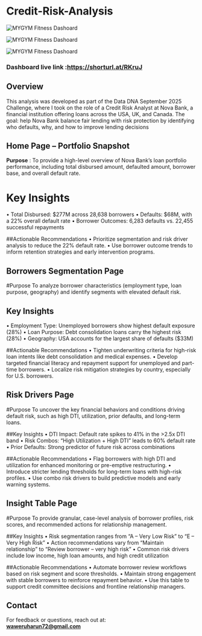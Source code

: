 # Credit-Risk-Analysis

![MYGYM Fitness Dashoard]()

![MYGYM Fitness Dashoard]()

![MYGYM Fitness Dashoard]()
                                              
### Dashboard live link :https://shorturl.at/RKruJ


## Overview  
This analysis was developed as part of the Data DNA September 2025 Challenge, where I took on the role of a Credit Risk Analyst at Nova Bank, a financial institution offering loans across the USA, UK, and Canada. The goal: help Nova Bank balance fair lending with risk protection by identifying who defaults, why, and how to improve lending decisions


##  Home Page – Portfolio Snapshot

**Purpose** :
To provide a high-level overview of Nova Bank’s loan portfolio performance, including total disbursed amount, defaulted amount, borrower base, and overall default rate.


# Key Insights

• 	Total Disbursed: $277M across 28,638 borrowers
• 	Defaults: $68M, with a 22% overall default rate
• 	Borrower Outcomes: 6,283 defaults vs. 22,455 successful repayments

##Actionable Recommendations
• 	Prioritize segmentation and risk driver analysis to reduce the 22% default rate.
• 	Use borrower outcome trends to inform retention strategies and early intervention programs.


## Borrowers Segmentation Page

#Purpose
To analyze borrower characteristics (employment type, loan purpose, geography) and identify segments with elevated default risk.

## Key Insights
• 	Employment Type: Unemployed borrowers show highest default exposure (28%)
• 	Loan Purpose: Debt consolidation loans carry the highest risk (28%)
• 	Geography: USA accounts for the largest share of defaults ($33M)

##Actionable Recommendations
• 	Tighten underwriting criteria for high-risk loan intents like debt consolidation and medical expenses.
• 	Develop targeted financial literacy and repayment support for unemployed and part-time borrowers.
• 	Localize risk mitigation strategies by country, especially for U.S. borrowers.


## Risk Drivers Page

#Purpose
To uncover the key financial behaviors and conditions driving default risk, such as high DTI, utilization, prior defaults, and long-term loans.

##Key Insights
• 	DTI Impact: Default rate spikes to 41% in the >2.5x DTI band
• 	Risk Combos: “High Utilization + High DTI” leads to 60% default rate
• 	Prior Defaults: Strong predictor of future risk across combinations

##Actionable Recommendations
• 	Flag borrowers with high DTI and utilization for enhanced monitoring or pre-emptive restructuring.
• 	Introduce stricter lending thresholds for long-term loans with high-risk profiles.
• 	Use combo risk drivers to build predictive models and early warning systems.


## Insight Table Page

#Purpose
To provide granular, case-level analysis of borrower profiles, risk scores, and recommended actions for relationship management.

##Key Insights
• 	Risk segmentation ranges from “A – Very Low Risk” to “E – Very High Risk”
• 	Action recommendations vary from “Maintain relationship” to “Review borrower – very high risk”
• 	Common risk drivers include low income, high loan amounts, and high credit utilization

##Actionable Recommendations
• 	Automate borrower review workflows based on risk segment and score thresholds.
• 	Maintain strong engagement with stable borrowers to reinforce repayment behavior.
• 	Use this table to support credit committee decisions and frontline relationship managers.

## Contact  
For feedback or questions, reach out at:  
**waweruharun72@gmail.com**

